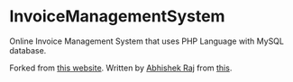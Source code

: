 # InvoiceManagementSystem
Online Invoice Management System that uses PHP Language with MySQL database. 

Forked from [this website](https://codeastro.com/invoice-management-system-in-php-with-source-code/). Written by [Abhishek Raj](https://github.com/abhishekraj007) from [this](https://github.com/abhishekraj007/rapid-invoice).

